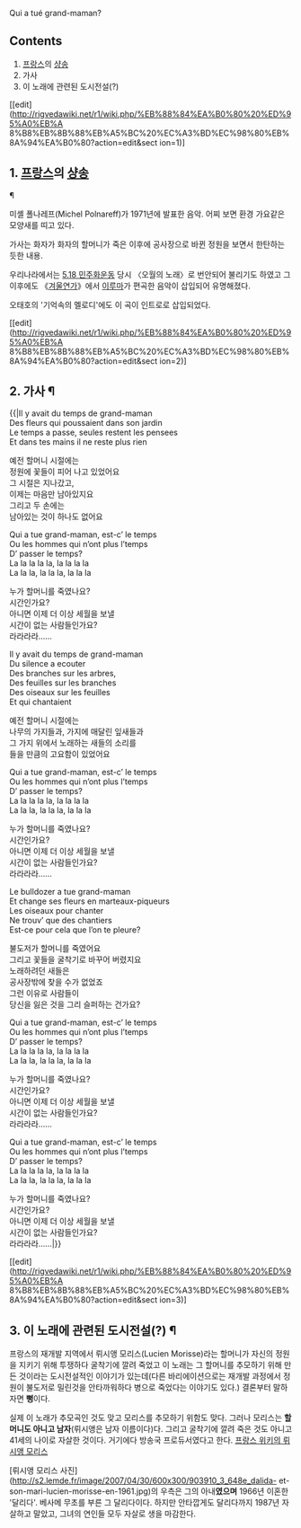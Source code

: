 Qui a tué grand-maman?

## Contents

    

1. [프랑스](%ED%94%84%EB%9E%91%EC%8A%A4.md)의 [샹송](%EC%83%B9%EC%86%A1.md)
2. 가사 
3. 이 노래에 관련된 도시전설(?) 

[[edit](http://rigvedawiki.net/r1/wiki.php/%EB%88%84%EA%B0%80%20%ED%95%A0%EB%A
8%B8%EB%8B%88%EB%A5%BC%20%EC%A3%BD%EC%98%80%EB%8A%94%EA%B0%80?action=edit&sect
ion=1)]

## 1. [프랑스](%ED%94%84%EB%9E%91%EC%8A%A4.md)의 [샹송](%EC%83%B9%EC%86%A1.md)
¶

  

  

미셸 폴나레프(Michel Polnareff)가 1971년에 발표한 음악. 어찌 보면 환경 가요같은 모양새를 띠고 있다.

  

가사는 화자가 화자의 할머니가 죽은 이후에 공사장으로 바뀐 정원을 보면서 한탄하는 듯한 내용.

  

우리나라에서는 [5.18 민주화운동](5.18%20%EB%AF%BC%EC%A3%BC%ED%99%94%20%EC%9A%B4%EB%8F%99.md) 당시 〈오월의
노래〉로 번안되어 불리기도 하였고 그 이후에도
《[겨울연가](%EA%B2%A8%EC%9A%B8%EC%97%B0%EA%B0%80.md)》에서
[이루마](%EC%9D%B4%EB%A3%A8%EB%A7%88.md)가 편곡한 음악이 삽입되어 유명해졌다.

  

오태호의 '기억속의 멜로디'에도 이 곡이 인트로로 삽입되었다.

  

[[edit](http://rigvedawiki.net/r1/wiki.php/%EB%88%84%EA%B0%80%20%ED%95%A0%EB%A
8%B8%EB%8B%88%EB%A5%BC%20%EC%A3%BD%EC%98%80%EB%8A%94%EA%B0%80?action=edit&sect
ion=2)]

## 2. 가사 ¶

{{|Il y avait du temps de grand-maman  
Des fleurs qui poussaient dans son jardin  
Le temps a passe, seules restent les pensees  
Et dans tes mains il ne reste plus rien

  
  

예전 할머니 시절에는  
정원에 꽃들이 피어 나고 있었어요  
그 시절은 지나갔고,  
이제는 마음만 남아있지요  
그리고 두 손에는  
남아있는 것이 하나도 없어요

  
  

Qui a tue grand-maman, est-c’ le temps  
Ou les hommes qui n’ont plus l’temps  
D’ passer le temps?  
La la la la la, la la la la  
La la la, la la la, la la la

  
  

누가 할머니를 죽였나요?  
시간인가요?  
아니면 이제 더 이상 세월을 보낼  
시간이 없는 사람들인가요?  
라라라라……

  
  

Il y avait du temps de grand-maman  
Du silence a ecouter  
Des branches sur les arbres,  
Des feuilles sur les branches  
Des oiseaux sur les feuilles  
Et qui chantaient

  
  

예전 할머니 시절에는  
나무의 가지들과, 가지에 매달린 잎새들과  
그 가지 위에서 노래하는 새들의 소리를  
들을 만큼의 고요함이 있었어요

  
  

Qui a tue grand-maman, est-c’ le temps  
Ou les hommes qui n’ont plus l’temps  
D’ passer le temps?  
La la la la la, la la la la  
La la la, la la la, la la la

  
  

누가 할머니를 죽였나요?  
시간인가요?  
아니면 이제 더 이상 세월을 보낼  
시간이 없는 사람들인가요?  
라라라라……

  
  

Le bulldozer a tue grand-maman  
Et change ses fleurs en marteaux-piqueurs  
Les oiseaux pour chanter  
Ne trouv’ que des chantiers  
Est-ce pour cela que l’on te pleure?

  
  

불도저가 할머니를 죽였어요  
그리고 꽃들을 굴착기로 바꾸어 버렸지요  
노래하려던 새들은  
공사장밖에 찾을 수가 없었죠  
그런 이유로 사람들이  
당신을 잃은 것을 그리 슬퍼하는 건가요?

  
  

Qui a tue grand-maman, est-c’ le temps  
Ou les hommes qui n’ont plus l’temps  
D’ passer le temps?  
La la la la la, la la la la  
La la la, la la la, la la la

  
  

누가 할머니를 죽였나요?  
시간인가요?  
아니면 이제 더 이상 세월을 보낼  
시간이 없는 사람들인가요?  
라라라라……

  
  

Qui a tue grand-maman, est-c’ le temps  
Ou les hommes qui n’ont plus l’temps  
D’ passer le temps?  
La la la la la, la la la la  
La la la, la la la, la la la

  
  

누가 할머니를 죽였나요?  
시간인가요?  
아니면 이제 더 이상 세월을 보낼  
시간이 없는 사람들인가요?  
라라라라……|}}

  

[[edit](http://rigvedawiki.net/r1/wiki.php/%EB%88%84%EA%B0%80%20%ED%95%A0%EB%A
8%B8%EB%8B%88%EB%A5%BC%20%EC%A3%BD%EC%98%80%EB%8A%94%EA%B0%80?action=edit&sect
ion=3)]

## 3. 이 노래에 관련된 도시전설(?) ¶

프랑스의 재개발 지역에서 뤼시앵 모리스(Lucien Morisse)라는 할머니가 자신의 정원을 지키기 위해 투쟁하다 굴착기에 깔려 죽었고 이
노래는 그 할머니를 추모하기 위해 만든 것이라는 도시전설적인 이야기가 있는데(다른 바리에이션으로는 재개발 과정에서 정원이 불도저로 밀린것을
안타까워하다 병으로 죽었다는 이야기도 있다.) 결론부터 말하자면 **뻥**이다.

  

실제 이 노래가 추모곡인 것도 맞고 모리스를 추모하기 위함도 맞다. 그러나 모리스는 **할머니도 아니고 남자**(뤼시앵은 남자 이름이다)다.
그리고 굴착기에 깔려 죽은 것도 아니고 41세의 나이로 자살한 것이다. 거기에다 방송국 프로듀서였다고 한다. [프랑스 위키의 뤼시앵
모리스](http://fr.wikipedia.org/wiki/Lucien_Morisse)

  

[뤼시앵 모리스 사진](http://s2.lemde.fr/image/2007/04/30/600x300/903910_3_648e_dalida-
et-son-mari-lucien-morisse-en-1961.jpg)의 우측은 그의 아내**였으며** 1966년 이혼한 '달리다'. 베사메
무초를 부른 그 달리다이다. 하지만 안타깝게도 달리다까지 1987년 자살하고 말았고, 그녀의 연인들 모두 자살로 생을 마감한다.

